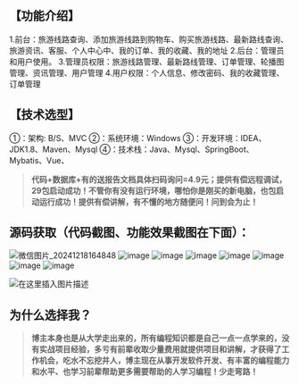 

## 【功能介绍】
1.前台：旅游线路查询、添加旅游线路到购物车、购买旅游线路、最新路线查询、旅游资讯、客服、个人中心中、我的订单、我的收藏、我的地址
2.后台：管理员和用户使用。
3.管理员权限：旅游线路管理、最新路线管理、订单管理、轮播图管理、资讯管理、用户管理
4.用户权限：个人信息、修改密码、我的收藏管理、订单管理
## 【技术选型】
①：架构: B/S、MVC
②：系统环境：Windows
③：开发环境：IDEA、JDK1.8、Maven、Mysql
④：技术栈：Java、Mysql、SpringBoot、Mybatis、Vue、
> **代码+数据库+有的送报告文档具体扫码询问=4.9元；提供有偿远程调试，29包启动成功！不管你有没有运行环境，哪怕你是刚买的新电脑，也包启动运行成功！提供有偿讲解，有不懂的地方随便问！问到会为止！**
## 源码获取（代码截图、功能效果截图在下面）：
![微信图片_20241218164848](https://github.com/user-attachments/assets/646b2784-afb8-47ee-a4d4-5ccc9f96b331)
![image](https://github.com/user-attachments/assets/068c075a-2a12-4068-8f35-029227da3394)
![image](https://github.com/user-attachments/assets/5adcc6ac-fa06-4bb1-be11-386c2a0fc880)
![image](https://github.com/user-attachments/assets/e2e0f3d3-f303-412b-8b53-797400d2d5f5)
![image](https://github.com/user-attachments/assets/f5f17a8b-19e9-4936-a03e-dd5f63042094)
![image](https://github.com/user-attachments/assets/271e7b9f-3718-4b10-ba33-ac4856444ae4)
![image](https://github.com/user-attachments/assets/3dd6769e-27e4-4168-bca7-4962ee6462fe)
![image](https://github.com/user-attachments/assets/d3fb991f-9c1e-40ba-a1a7-db7c6e0aa441)


![在这里插入图片描述](https://i-blog.csdnimg.cn/direct/4269290041ae4c9a99b3121cbec1fee6.png)
## 为什么选择我？

> **博主本身也是从大学走出来的，所有编程知识都是自己一点一点学来的，没有实战项目经验，多亏有前辈收取少量费用就提供项目和讲解，才获得了工作机会，吃水不忘挖井人，博主现在从事开发软件开发、有丰富的编程能力和水平、也学习前辈帮助更多需要帮助的人学习编程！少走弯路！**


